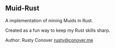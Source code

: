 ## Muid-Rust

A implementation of mining Muids in Rust.

Created as a fun way to keep my Rust skills sharp.

Author: Rusty Conover <rusty@conover.me>
